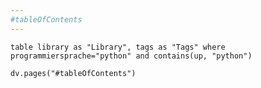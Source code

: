 ```yaml
---
#tableOfContents 
---
```


```dataview
table library as "Library", tags as "Tags" where programmiersprache="python" and contains(up, "python")
```

```dataviewjs
dv.pages("#tableOfContents")
```
